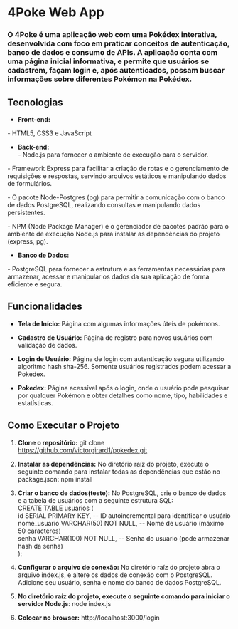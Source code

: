 # 4Poke Web App

### O 4Poke é uma aplicação web com uma Pokédex interativa, desenvolvida com foco em praticar conceitos de autenticação, banco de dados e consumo de APIs. A aplicação conta com uma página inicial informativa, e permite que usuários se cadastrem, façam login e, após autenticados, possam buscar informações sobre diferentes Pokémon na Pokédex.  

## Tecnologias 

- **Front-end:**  

\- HTML5, CSS3 e JavaScript  

- **Back-end:**  
\- Node.js para fornecer o ambiente de execução para o servidor.  

\- Framework Express para facilitar a criação de rotas e o gerenciamento de requisições e respostas, servindo arquivos estáticos e manipulando dados de formulários.  

\- O pacote Node-Postgres (pg) para permitir a comunicação com o banco de dados PostgreSQL, realizando consultas e manipulando dados persistentes.  

\- NPM (Node Package Manager) é o gerenciador de pacotes padrão para o ambiente de execução Node.js para instalar as dependências do projeto (express, pg).  

- **Banco de Dados:**  

\- PostgreSQL para fornecer a estrutura e as ferramentas necessárias para armazenar, acessar e manipular os dados da sua aplicação de forma eficiente e segura.

## Funcionalidades  

- **Tela de Início:** Página com algumas informações úteis de pokémons.  

- **Cadastro de Usuário:** Página de registro para novos usuários com validação de dados.  

- **Login de Usuário:** Página de login com autenticação segura utilizando algoritmo hash sha-256. Somente usuários registrados podem acessar a Pokedex.  

- **Pokedex:** Página acessível após o login, onde o usuário pode pesquisar por qualquer Pokémon e obter detalhes como nome, tipo, habilidades e estatísticas.  

## Como Executar o Projeto  

1. **Clone o repositório:** git clone https://github.com/victorgirard1/pokedex.git  

2. **Instalar as dependências:** No diretório raíz do projeto, execute o seguinte comando para instalar todas as dependências que estão no package.json: npm install   

3. **Criar o banco de dados(teste):** No PostgreSQL, crie o banco de dados e a tabela de usuários com a seguinte estrutura SQL:    
CREATE TABLE usuarios (  
id SERIAL PRIMARY KEY,           -- ID autoincremental para identificar o usuário  
nome_usuario VARCHAR(50) NOT NULL, -- Nome de usuário (máximo 50 caracteres)  
senha VARCHAR(100) NOT NULL,      -- Senha do usuário (pode armazenar hash da senha)  
);  

4. **Configurar o arquivo de conexão:** No diretório raíz do projeto abra o arquivo index.js, e altere os dados de conexão com o PostgreSQL. Adicione seu usuário, senha e nome do banco de dados PostgreSQL.  

5. **No diretório raíz do projeto, execute o seguinte comando para iniciar o servidor Node.js**: node index.js  

6. **Colocar no browser:** http://localhost:3000/login
